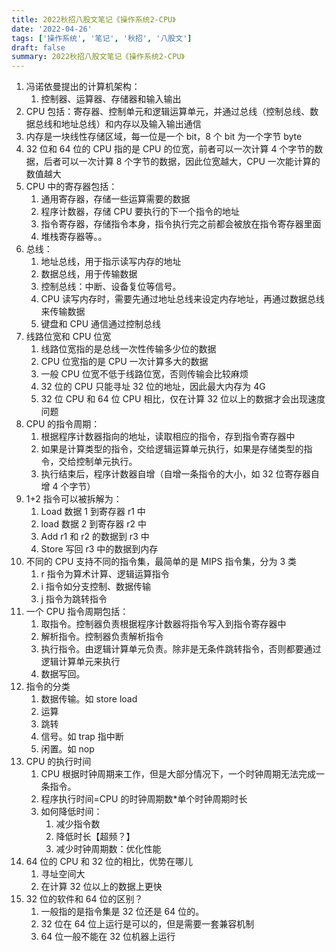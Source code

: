 ```yaml
---
title: 2022秋招八股文笔记《操作系统2-CPU》
date: '2022-04-26'
tags: ['操作系统', '笔记', '秋招', '八股文']
draft: false
summary: 2022秋招八股文笔记《操作系统2-CPU》
---
```


1. 冯诺依曼提出的计算机架构：
   1. 控制器、运算器、存储器和输入输出
2. CPU 包括：寄存器、控制单元和逻辑运算单元，并通过总线（控制总线、数据总线和地址总线）和内存以及输入输出通信
3. 内存是一块线性存储区域，每一位是一个 bit，8 个 bit 为一个字节 byte
4. 32 位和 64 位的 CPU 指的是 CPU 的位宽，前者可以一次计算 4 个字节的数据，后者可以一次计算 8 个字节的数据，因此位宽越大，CPU 一次能计算的数值越大
5. CPU 中的寄存器包括：
   1. 通用寄存器，存储一些运算需要的数据
   2. 程序计数器，存储 CPU 要执行的下一个指令的地址
   3. 指令寄存器，存储指令本身，指令执行完之前都会被放在指令寄存器里面
   4. 堆栈寄存器等。。
6. 总线：
   1. 地址总线，用于指示读写内存的地址
   2. 数据总线，用于传输数据
   3. 控制总线：中断、设备复位等信号。
   4. CPU 读写内存时，需要先通过地址总线来设定内存地址，再通过数据总线来传输数据
   5. 键盘和 CPU 通信通过控制总线
7. 线路位宽和 CPU 位宽
   1. 线路位宽指的是总线一次性传输多少位的数据
   2. CPU 位宽指的是 CPU 一次计算多大的数据
   3. 一般 CPU 位宽不低于线路位宽，否则传输会比较麻烦
   4. 32 位的 CPU 只能寻址 32 位的地址，因此最大内存为 4G
   5. 32 位 CPU 和 64 位 CPU 相比，仅在计算 32 位以上的数据才会出现速度问题
8. CPU 的指令周期：
   1. 根据程序计数器指向的地址，读取相应的指令，存到指令寄存器中
   2. 如果是计算类型的指令，交给逻辑运算单元执行，如果是存储类型的指令，交给控制单元执行。
   3. 执行结束后，程序计数器自增（自增一条指令的大小，如 32 位寄存器自增 4 个字节）
9. 1+2 指令可以被拆解为：
   1. Load 数据 1 到寄存器 r1 中
   2. load 数据 2 到寄存器 r2 中
   3. Add r1 和 r2 的数据到 r3 中
   4. Store 写回 r3 中的数据到内存
10. 不同的 CPU 支持不同的指令集，最简单的是 MIPS 指令集，分为 3 类
    1. r 指令为算术计算、逻辑运算指令
    2. i 指令如分支控制、数据传输
    3. j 指令为跳转指令
11. 一个 CPU 指令周期包括：
    1. 取指令。控制器负责根据程序计数器将指令写入到指令寄存器中
    2. 解析指令。控制器负责解析指令
    3. 执行指令。由逻辑计算单元负责。除非是无条件跳转指令，否则都要通过逻辑计算单元来执行
    4. 数据写回。
12. 指令的分类
    1. 数据传输。如 store load
    2. 运算
    3. 跳转
    4. 信号。如 trap 指中断
    5. 闲置。如 nop
13. CPU 的执行时间
    1. CPU 根据时钟周期来工作，但是大部分情况下，一个时钟周期无法完成一条指令。
    2. 程序执行时间=CPU 的时钟周期数\*单个时钟周期时长
    3. 如何降低时间：
       1. 减少指令数
       2. 降低时长【超频？】
       3. 减少时钟周期数：优化性能
14. 64 位的 CPU 和 32 位的相比，优势在哪儿
    1. 寻址空间大
    2. 在计算 32 位以上的数据上更快
15. 32 位的软件和 64 位的区别？
    1. 一般指的是指令集是 32 位还是 64 位的。
    2. 32 位在 64 位上运行是可以的，但是需要一套兼容机制
    3. 64 位一般不能在 32 位机器上运行
